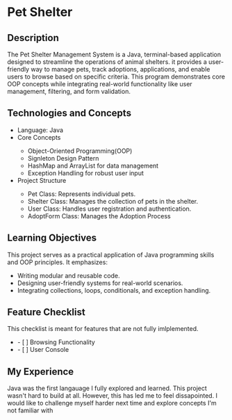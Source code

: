 <h1>Pet Shelter</h1>
<h2>Description</h2>
The Pet Shelter Management System is a Java, terminal-based application designed to streamline the operations of animal shelters.
it provides a user-friendly way to manage pets, track adoptions, applications, and enable users to browse based on specific criteria.
This program demonstrates core OOP concepts while integrating real-world functionality like user management, filtering, and form validation.



<h2>Technologies and Concepts</h2>
<ul>
  <li>Language: Java</li>
  <li>Core Concepts</li>
    <ul>
       <li>Object-Oriented Programming(OOP)</li>
      <li>Signleton Design Pattern</li>
      <li>HashMap and ArrayList for data management</li>
      <li>Exception Handling for robust user input</li>
    </ul>
  <li>Project Structure</li>
    <ul>
      <li>Pet Class:  Represents individual pets.</li>
      <li>Shelter Class: Manages the collection of pets in the shelter.</li>
      <li>User Class: Handles user registration and authentication.</li>
      <li>AdoptForm Class: Manages the Adoption Process</li>
    </ul>
</ul>

<h2>Learning Objectives</h2>
This project serves as a practical application of Java programming skills and OOP principles. It emphasizes:
<ul>
  <li>Writing modular and reusable code.</li>
  <li>Designing user-friendly systems for real-world scenarios.</li>
  <li>Integrating collections, loops, conditionals, and exception handling.</li>
</ul>

<h2>Feature Checklist</h2>
This checklist is meant for features that are not fully imlplemented. <br>
<ul>
  <li>- [ ] Browsing Functionality</li>
  <li>- [ ] User Console</li>
</ul>

<h2>My Experience</h2>
Java was the first langauage I fully explored and learned. This project wasn't hard to build at all. However, this has led me to feel dissapointed.
I would like to challenge myself harder next time and explore concepts I'm not familiar with



